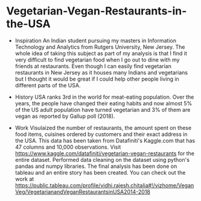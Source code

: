 # Vegetarian-Vegan-Restaurants-in-the-USA

* Inspiration
An Indian student pursuing my masters in Information Technology and Analytics from Rutgers University, New Jersey. 
The whole idea of taking this subject as part of my analysis is that I find it very difficult to find vegetarian food when I go out to dine with my friends at restaurants. Even though I can easily find vegetarian restaurants in New Jersey as it houses many Indians and vegetarians but I thought it would be great if I could help other people living in different parts of the USA.

* History
USA ranks 3rd in the world for meat-eating population. Over the years, the people have changed their eating habits and now almost 5% of the US adult population have turned vegetarian and 3% of them are vegan as reported by Gallup poll (2018).

* Work
Visulaized the number of restaurants, the amount spent on these food items, cuisines ordered by customers and their exact address in the USA. This data has been taken from Datafiniti's Kaggle.com that has 47 columns and 10,000 observations. Visit https://www.kaggle.com/datafiniti/vegetarian-vegan-restaurants for the entire dataset. 
Performed data cleaning on the dataset using python's pandas and numpy libraries. The final analysis has been done on tableau and an entire story has been created. You can check out the work at https://public.tableau.com/profile/vidhi.rajesh.chitalia#!/vizhome/VeganVeg/VegetarianandVeganRestaurantsinUSA2014-2018
